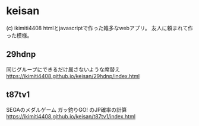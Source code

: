# keisan
(c) ikimiti4408
htmlとjavascriptで作った雑多なwebアプリ。
友人に頼まれて作った模様。

## 29hdnp
同じグループにできるだけ属さないような席替え
https://ikimiti4408.github.io/keisan/29hdnp/index.html

## t87tv1
SEGAのメダルゲーム ガッ釣りGO! のJP確率の計算
https://ikimiti4408.github.io/keisan/t87tv1/index.html
